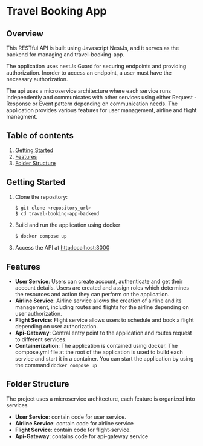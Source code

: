# Travel Booking App
## Overview
This RESTful API is built using Javascript NestJs, and it serves as the backend for managing and travel-booking-app.

The application uses nestJs Guard for securing endpoints and providing authorization. Inorder to access an endpoint, a user must have the necessary authorization.

The api uses a microservice architecture where each service runs independently and communicates with other services using either Request - Response or Event pattern depending on communication needs. The application provides various features for user management, airline and flight managment.

## Table of contents
1. [Getting Started](#getting-started)
2. [Features](#features)
3. [Folder Structure](#folder-structure)

## Getting Started
1. Clone the repository:
    ```bash
   $ git clone <repository_url>
   $ cd travel-booking-app-backend
    ```
2. Build and run the application using docker
    ```bash
   $ docker compose up
    ```
3. Access the API at [http:localhost:3000](http://localhost:8080)

## Features
- **User Service**: Users can create account, authenticate and get their account details. Users are created and assign roles which determines the resources and action they can perform on the application.
- **Airline Service**: Airline service allows the creation of airline and its management, including routes and flights for the airline depending on user authorization.
- **Flight Service**: Flight service allows users to schedule and book a flight depending on user authorization.
- **Api-Gateway**: Central entry point to the application and routes request to different services.
- **Containerization**: The application is contained using docker. The compose.yml file at the root of the application is used to build each service and start it in a container. You can start the application by using the command `docker compose up`

## Folder Structure
The project uses a microservice architecture, each feature is organized into services
- **User Service**: contain code for user service.
- **Airline Service**: contain code for airline service
- **Flight Service**: contain code for flight-service.
- **Api-Gateway**: contains code for api-gateway service